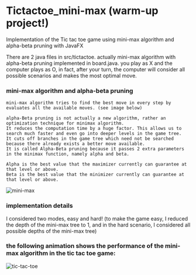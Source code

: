 # Tictactoe_mini-max (warm-up project!)
Implementation of the Tic tac toe game using mini-max algorithm and alpha-beta pruning with JavaFX

There are 2 java files in src/tictactoe. actually mini-max algorithm with alpha-beta pruning implemented in board.java.
you play as X and the computer plays as O, in fact, after your turn, the computer will consider all possible scenarios and makes the most optimal move.

### mini-max algorithm and alpha-beta pruning
    mini-max algorithm tries to find the best move in every step by evaluates all the available moves. (see image below)
    
    alpha-Beta pruning is not actually a new algorithm, rather an optimization technique for minimax algorithm. 
    It reduces the computation time by a huge factor. This allows us to search much faster and even go into deeper levels in the game tree. 
    It cuts off branches in the game tree which need not be searched because there already exists a better move available. 
    It is called Alpha-Beta pruning because it passes 2 extra parameters in the minimax function, namely alpha and beta.
    
    Alpha is the best value that the maximizer currently can guarantee at that level or above. 
    Beta is the best value that the minimizer currently can guarantee at that level or above.

![mini-max](https://user-images.githubusercontent.com/85555218/122682694-41ca0380-d210-11eb-91ba-16ec0c983268.jpg)


### implementation details
I considered two modes, easy and hard! (to make the game easy, I reduced the depth of the mini-max tree to 1, and in the hard scenario, I considered all possible depths of the mini-max tree)

### the following animation shows the performance of the mini-max algorithm in the tic tac toe game:
![tic-tac-toe](https://user-images.githubusercontent.com/85555218/122684629-b6ef0600-d21b-11eb-8857-c51abea60894.gif)
